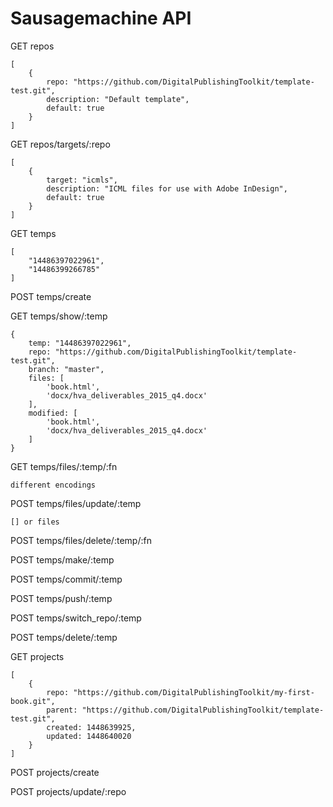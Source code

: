 # Sausagemachine API

GET repos

	[
		{
			repo: "https://github.com/DigitalPublishingToolkit/template-test.git",
			description: "Default template",
			default: true
		}
	]

GET repos/targets/:repo

	[
		{
			target: "icmls",
			description: "ICML files for use with Adobe InDesign",
			default: true
		}
	]

GET temps

	[
		"14486397022961",
		"14486399266785"
	]

POST temps/create

GET temps/show/:temp

	{
		temp: "14486397022961",
		repo: "https://github.com/DigitalPublishingToolkit/template-test.git",
		branch: "master",
		files: [
			'book.html',
			'docx/hva_deliverables_2015_q4.docx'
		],
		modified: [
			'book.html',
			'docx/hva_deliverables_2015_q4.docx'
		]
	}

GET temps/files/:temp/:fn

	different encodings

POST temps/files/update/:temp

	[] or files

POST temps/files/delete/:temp/:fn

POST temps/make/:temp

POST temps/commit/:temp

POST temps/push/:temp

POST temps/switch_repo/:temp

POST temps/delete/:temp

GET projects

	[
		{
			repo: "https://github.com/DigitalPublishingToolkit/my-first-book.git",
			parent: "https://github.com/DigitalPublishingToolkit/template-test.git",
			created: 1448639925,
			updated: 1448640020
		}
	]

POST projects/create

POST projects/update/:repo
